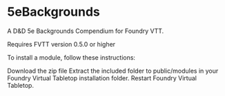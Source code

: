 # 5eBackgrounds
A D&amp;D 5e Backgrounds Compendium for Foundry VTT.


Requires FVTT version 0.5.0 or higher

To install a module, follow these instructions:

Download the zip file
Extract the included folder to public/modules in your Foundry Virtual Tabletop installation folder.
Restart Foundry Virtual Tabletop.
